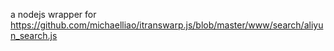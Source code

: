 a nodejs wrapper for https://github.com/michaelliao/itranswarp.js/blob/master/www/search/aliyun_search.js
